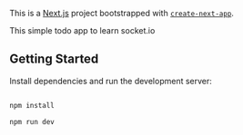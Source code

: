 This is a [Next.js](https://nextjs.org/) project bootstrapped with [`create-next-app`](https://github.com/vercel/next.js/tree/canary/packages/create-next-app).

This simple todo app to learn socket.io 

## Getting Started

Install dependencies and run the development server:

```bash

npm install

npm run dev

```


